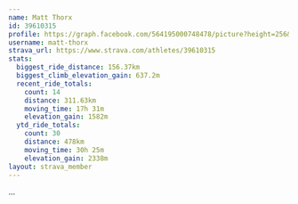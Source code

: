 ```yaml
---
name: Matt Thorx
id: 39610315
profile: https://graph.facebook.com/564195000748478/picture?height=256&width=256
username: matt-thorx
strava_url: https://www.strava.com/athletes/39610315
stats:
  biggest_ride_distance: 156.37km
  biggest_climb_elevation_gain: 637.2m
  recent_ride_totals:
    count: 14
    distance: 311.63km
    moving_time: 17h 31m
    elevation_gain: 1582m
  ytd_ride_totals:
    count: 30
    distance: 478km
    moving_time: 30h 25m
    elevation_gain: 2338m
layout: strava_member
--- 
```

...
